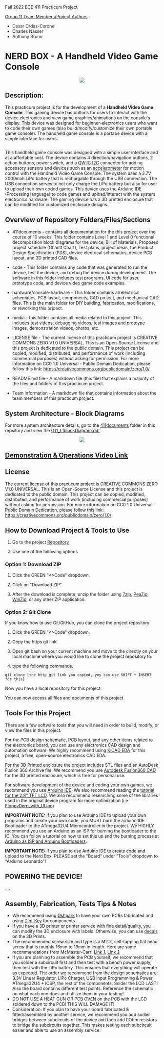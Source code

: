 Fall 2022 ECE 411 Practicum Project 

<ins>Group 11 Team Members/Project Authors</ins> 
* Cesar Ordaz-Coronel
* Charles Nasser
* Anthony Bruno

# NERD BOX - A Handheld Video Game Console
<p align="center">
  <img src="https://github.com/ECE411-Practicum-Group11/ECE411-PracticumProject-G11/blob/main/411documents/unrendered_nerdboxenclosure.PNG">
</p>
  
## Description:
This practicum project is for the development of a **Handheld Video Game Console**. This gaming device has buttons for users to interact with the device electronics and view game graphics/animations on the console's display. This device was designed for beginner-electronics users who want to code their own games (also build/modify/customize their own portable game console). The handheld game console is a portabe device with a simple interface for users.

<p align="center">
  <img src=>
</p>

This handheld game console was designed with a simple user interface and at a affortable cost. The device contains 4 direction/navigation buttons, 2 action buttons, power switch, and a [QWIIC I2C](https://www.sparkfun.com/qwiic) connector for adding accessory sensors and devices such as an [accelerometer](https://www.sparkfun.com/products/17589) for motion control with the Handheld Video Game Console. The system uses a 3.7V 2000mah LiPo battery that is rechargable through the USB connection. The USB connection serves to not only charge the LiPo battery but also for user to upload their own coded games. This device uses the Arduino IDE (Processing language) to code games and upload/interact with the system electronics hardware. The gaming device has a 3D printed enclosure that can be modified for customized enclosure designs.

## Overview of Repository Folders/Files/Sections

* 411documents - contains all documentation for the this project over the course of 10 weeks. This folder contains Level 1 and Level 0 functional decomposition block diagrams for the device, Bill of Materials, Proposed project schedule (Ghantt Chart), Test plans, project ideas, the Product Design Specification (PDS), device electrical schematics, device PCB layout, and 3D printed CAD files.

* code - This folder contains any code that was generated to run the device, test the device, and debug the device during development. The software in this folder includes test programs, UI code for user, prototype code, and device video game code examples.

* hardware/console-hardware - This folder contains all electrical schematics, PCB layout, components, CAD project, and mechanical CAD files. This is the main folder for DIY building, fabrication, modifications, or reworking this prjoect.

* media - this folder contains all media related to this project. This includes test videos, debugging videos, test images and protoype images, demonstration videos, photos, etc.

* LICENSE file - The current license of this practicum project is CREATIVE COMMONS ZERO V1.0 UNIVERSAL. This is an Open-Source License and this project is dedicated to the public domain. This project can be copied, modified, distributed, and performance of work (including commercial purposes) without asking for permission. For more information on CC0 1.0 Universal - Public Domain Dedication, please follow this link: https://creativecommons.org/publicdomain/zero/1.0/

* README.md file - A markdown file (this file) that explains a majority of the files and folders of this practicum project. 

* Team Information - A markdown file that contains information about the team members of this practicum project.

## System Architecture - Block Diagrams
For more system architecture details, go to the [411documents](https://github.com/ECE411-Practicum-Group11/ECE411-PracticumProject-G11/tree/main/411documents) folder in this repsitory and view the [G11_L1blockDiagram.pdf](https://github.com/ECE411-Practicum-Group11/ECE411-PracticumProject-G11/blob/main/411documents/G11_L1_blockDiagrams.pdf) 

<p align="center">
  <img src="https://github.com/ECE411-Practicum-Group11/ECE411-PracticumProject-G11/blob/main/411documents/toplevel(level0)blockdiagram.drawio.png">
</p>

## [Demonstration & Operations Video Link](https://www.youtube.com/playlist?list=PLfQtabAE1AbKebFBLS851gg_HdHH0sS15)

## License
The current license of this practicum project is CREATIVE COMMONS ZERO V1.0 UNIVERSAL. This is an Open-Source License and this project is dedicated to the public domain. This project can be copied, modified, distributed, and performance of work (including commercial purposes) without asking for permission. For more information on CC0 1.0 Universal - Public Domain Dedication, please follow this link: https://creativecommons.org/publicdomain/zero/1.0/

## How to Download Project & Tools to Use
1) Go to the project [Repository](https://github.com/ECE411-Practicum-Group11/ECE411-PracticumProject-G11)

2) Use one of the following options

### Option 1: Download ZIP
1) Click the GREEN "<>Code" dropdown.

2) Click on "Download ZIP".

3) After the download is complete, unzip the folder using [7zip](https://www.7-zip.org/), [PeaZip](https://peazip.github.io/), [WinZip](https://www.winzip.com/en/), or any other ZIP application.

### Option 2: Git Clone
If you know how to use Git/GitHub, you can clone the project repository
1) Click the GREEN "<>Code" dropdown.

2) Copy the https git link.

3) Open git bash on your current machine and move to the directly on your local machine where you would like to clone the project repository to.

4) type the following commands.

```
git clone [the http git link you copied, yoy can use SHIFT + INSERT for this]
```
Now you have a local repository for this project.

You can now access all files and documents of this project

## Tools For this Project
There are a few software tools that you will need in order to build, modify, or view the files in this project.

For the PCB design schematic, PCB layout, and any other items related to the electronics board, you can use any electronics CAD design and automation software. We highly recommend using [KiCAD EDA](https://www.kicad.org/) for this project, a free, open-source electronics CAD EDA.

For the 3D Printed enclosure the project includes STL files and an AutoDesk Fusion 360 Archive file. We recommend you use [Autodesk Fusion360 CAD](https://www.autodesk.com/products/fusion-360/personal) for the 3D printed enclosure, which is free for personal use.

For software development of the device and coding your own games, we recommend you use [Arduino IDE](https://www.arduino.cc/en/software). We also recommend reading the [tutorial for the 2.8" TFT LCD](https://learn.adafruit.com/adafruit-2-8-and-3-2-color-tft-touchscreen-breakout-v2/overview). We also recommend researching some of the libraries used in the original device program for more optimization (i.e [FloppyDerp_with_UI.ino](https://github.com/ECE411-Practicum-Group11/ECE411-PracticumProject-G11/tree/main/code/FloppyDerp_with_UI))

__IMPORTANT NOTE:__ If you plan to use Arduino IDE to upload your own programs and create your own code, you MUST burn the arduino IDE Bootloader to the ATmega32U4 Microcontroller in the project. We HIGHLY recommend you use an Arduino as an ISP for burning the bootloader to the IC. You can follow a tutorial on how to set this up and the burning process at [Arduino as ISP and Arduino Bootloaders](https://docs.arduino.cc/built-in-examples/arduino-isp/ArduinoISP).

__IMPORTANT NOTE:__ If you plan to use Arduino IDE to create code and upload to the Nerd Box, PLEASE set the "Board" under "Tools" dropdown to "Arduino Leonardo"!

## POWERING THE DEVICE!
....

## Assembly, Fabrication, Tests Tips & Notes

* We recommend using [Oshpark](https://oshpark.com/) to have your own PCBs fabricated and using [Digi-Key](https://www.digikey.com/) for components.
* If you have a 3D printer or printer service with fine detail/quality, you can modify the 3D enclosure with labels. Otherwise, you can use [decals](https://www.youtube.com/watch?v=YWCaCXiLDwo&t=260s&ab_channel=Tim%27sProjects) on the 3D Prints.
* The recommended screw size and type is a M2.2, self-tapping flat head screw that is roughly 16mm to 19mm in length. Here are some recommendations from McMaster-Carr: [Link 1](https://www.mcmaster.com/catalog/128/3273), [Link 2](https://www.mcmaster.com/catalog/128/3273)
* If you are planning to assemble the PCB yourself, we recommend that you solder a subcircuit first and then test with a bench power supply, then test with the LiPo battery. This ensures that everything will operate as expected. The order we recommend from the design schematics are: 3.3V Linear Regulator, LiPo Charger, USB Input Programming & Power, ATmega32U4 + ICSP, the rest of the components. Solder the LCD LAST! Also the board contains different test points. Reference the schematic on what each one does and utilize them in your testing!
* DO NOT USE A HEAT GUN OR PCB OVEN on the PCB with the LCD soldered down to the PCB! THIS WILL DAMAGE IT!
* Consideration: If you plan to have your board fabricated & fitted/assembled by another service, we recommend you add sodler bridges between subcircuits of the device and then add 0Ohm resistors to bridge the subcircuits together. This makes testing each subcircuit easier and able to use an assembly service.
